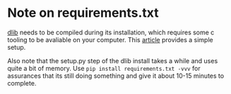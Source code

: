 # Note on requirements.txt
[dlib](https://github.com/davisking/dlib#compiling-dlib-python-api) needs to be compiled during its installation, which 
requires some c tooling to be avaliable on your computer. This [article](https://towardsdatascience.com/face-landmark-detection-using-python-1964cb620837#:~:text=let%E2%80%99s%20get%20started!-,Face%20Landmark%20Detection%20with%20Dlib,-Dlib%20is%20a) 
provides a simple setup.

Also note that the setup.py step of the dlib install takes a while and uses quite a bit of memory. Use `pip install requirements.txt -vvv` 
for assurances that its still doing something and give it about 10-15 minutes to complete.